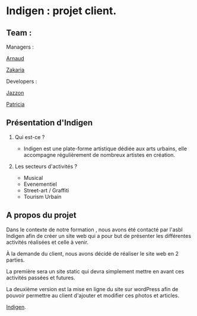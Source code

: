 # Indigen : projet client.

## Team : 

Managers : 

[Arnaud](https://github.com/Naudar79)  

[Zakaria](https://github.com/ZakariaSelassi)  


Developers : 

[Jazzon](https://github.com/Laurent-Jazzon)  

[Patricia](https://github.com/Patgit-design)  


## Présentation d'Indigen

 1) Qui est-ce ?

    - Indigen est une plate-forme artistique dédiée aux arts urbains, elle accompagne régulièrement de nombreux artistes en création.

 2) Les secteurs d'activités ?
    
    - Musical 
    - Evenementiel
    - Street-art / Graffiti
    - Tourism Urbain

## A propos du projet

Dans le contexte de notre formation , nous avons été contacté par l'asbl Indigen afin de créer un site web qui a pour but de présenter les différentes activités réalisées et celle à venir.  

À la demande du client, nous avons décidé de réaliser le site web en 2 parties.  

La première sera un site static qui devra simplement mettre en avant ces activités passées et futures.  

La deuxième version est la mise en ligne du site sur wordPress afin de pouvoir permettre au client d'ajouter et modifier ces photos et articles.  


[Indigen](http://www.sandbox.awsc.be/index.html).







